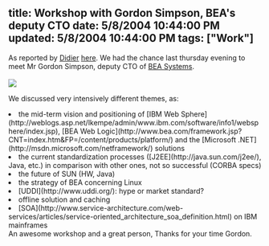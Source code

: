 title: Workshop with Gordon Simpson, BEA's deputy CTO
date: 5/8/2004 10:44:00 PM
updated: 5/8/2004 10:44:00 PM
tags: ["Work"]
---
As reported by [Didier](http://www.didierbeck.com/) [here](http://didier.beck.free.fr/2004_05_01_blogs.php#108388364599363660). We had the chance last thursday evening to meet Mr Gordon Simpson, deputy CTO of [BEA Systems](http://www.bea.com/).<br><br>![](http://didier.beck.free.fr/pics/diverse/simpson.jpg)

We discussed very intensively different themes, as:<br>
<li>the mid-term vision and positioning of [IBM Web Sphere](http://weblogs.asp.net/lkempe/admin/www.ibm.com/software/info1/websphere/index.jsp), [BEA Web Logic](http://www.bea.com/framework.jsp?CNT=index.htm&FP=/content/products/platform/) and the [Microsoft .NET](http://msdn.microsoft.com/netframework/) solutions 
<li>the current standardization processes ([J2EE](http://java.sun.com/j2ee/), Java, etc.) in comparison with other ones, not so successful (CORBA specs) 
<li>the future of SUN (HW, Java) 
<li>the strategy of BEA concerning Linux 
<li>[UDDI](http://www.uddi.org/): hype or market standard? 
<li>offline solution and caching 
<li>[SOA](http://www.service-architecture.com/web-services/articles/service-oriented_architecture_soa_definition.html) on IBM mainframes 


</li>An awesome workshop and a great person, Thanks for your time Gordon.</li></li></li></li></li></li>
